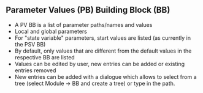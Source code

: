 ## Parameter Values (PB) Building Block (BB)
- A PV BB is a list of parameter paths/names and values
- Local and global parameters
- For "state variable" parameters, start values are listed (as currently in the PSV BB)
- By default, only values that are different from the default values in the respective BB are listed
- Values can be edited by user, new entries can be added or existing entries removed
- New entries can be added with a dialogue which allows to select from a tree (select Module -> BB and create a tree) or type in the path.